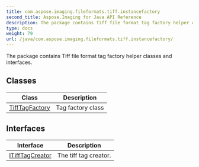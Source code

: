 ```yaml
---
title: com.aspose.imaging.fileformats.tiff.instancefactory
second_title: Aspose.Imaging for Java API Reference
description: The package contains Tiff file format tag factory helper classes and interfaces.
type: docs
weight: 79
url: /java/com.aspose.imaging.fileformats.tiff.instancefactory/
---
```


The package contains Tiff file format tag factory helper classes and interfaces.


## Classes

| Class | Description |
| --- | --- |
| [TiffTagFactory](../com.aspose.imaging.fileformats.tiff.instancefactory/tifftagfactory) | Tag factory class |

## Interfaces

| Interface | Description |
| --- | --- |
| [ITiffTagCreator](../com.aspose.imaging.fileformats.tiff.instancefactory/itifftagcreator) | The tiff tag creator. |
